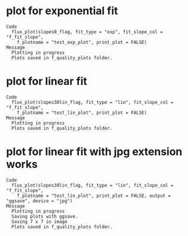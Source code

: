 # plot for exponential fit

    Code
      flux_plot(slopes0_flag, fit_type = "exp", fit_slope_col = "f_fit_slope",
        f_plotname = "test_exp_plot", print_plot = FALSE)
    Message
      Plotting in progress
      Plots saved in f_quality_plots folder.

# plot for linear fit

    Code
      flux_plot(slopes30lin_flag, fit_type = "lin", fit_slope_col = "f_fit_slope",
        f_plotname = "test_lin_plot", print_plot = FALSE)
    Message
      Plotting in progress
      Plots saved in f_quality_plots folder.

# plot for linear fit with jpg extension works

    Code
      flux_plot(slopes30lin_flag, fit_type = "lin", fit_slope_col = "f_fit_slope",
        f_plotname = "test_lin_plot", print_plot = FALSE, output = "ggsave", device = "jpg")
    Message
      Plotting in progress
      Saving plots with ggsave.
      Saving 7 x 7 in image
      Plots saved in f_quality_plots folder.

